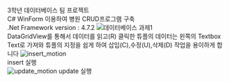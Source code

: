 3학년 데이터베이스 팀 프로젝트<br>
C# WinForm 이용하여 병원 CRUD프로그램 구축<br>
.Net Framework version : 4.7.2
![데이터베이스 과제1](https://user-images.githubusercontent.com/44633204/93844180-42f8ef00-fcd7-11ea-9a18-45651755692f.PNG)<br>
DataGridView를 통해서 데이터를 읽고(R) 클릭한 튜플의 데이터는 왼쪽의 Textbox Text로 가져와 튜플의 지정을 쉽게 하여 삽입(C),수정(U),삭제(D) 작업을 용이하게 합니다
![insert_motion](https://user-images.githubusercontent.com/44633204/93844424-0da0d100-fcd8-11ea-9b02-ea4d5b703294.gif)<br>
insert 실행
<br>
![update_motion](https://user-images.githubusercontent.com/44633204/93844836-82c0d600-fcd9-11ea-859b-1f07e811acc6.gif)
update 실행
